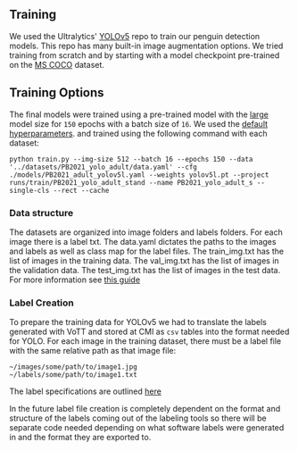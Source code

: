 ## Training

We used the Ultralytics' [YOLOv5](https://github.com/ultralytics/yolov5)
repo to train our penguin detection models. This repo has many built-in
image augmentation options. We tried training from scratch and by
starting with a model checkpoint pre-trained on the [MS
COCO](https://cocodataset.org/#home) dataset.

## Training Options

The final models were trained using a pre-trained model with the
[large](https://github.com/ultralytics/yolov5/blob/master/models/yolov5l.yaml)
model size for `150` epochs with a batch size of `16`. We used the
[default
hyperparameters](https://github.com/ultralytics/yolov5/blob/master/data/hyps/hyp.scratch.yaml).
and trained using the following command with each dataset:

```{sh}
python train.py --img-size 512 --batch 16 --epochs 150 --data '../datasets/PB2021_yolo_adult/data.yaml' --cfg ./models/PB2021_adult_yolov5l.yaml --weights yolov5l.pt --project runs/train/PB2021_yolo_adult_stand --name PB2021_yolo_adult_s --single-cls --rect --cache
```

### Data structure

The datasets are organized into image folders and labels folders.  For each image there is a label txt. The data.yaml dictates the paths to the images and labels as well as class map for the label files. The train_img.txt has the list of images in the training data. The val_img.txt has the list of images in the validation data. The test_img.txt has the list of images in the test data. For more information see [this guide](https://github.com/ultralytics/yolov5/wiki/Train-Custom-Data)

### Label Creation
To prepare the training data for YOLOv5 we had to translate the labels generated with VoTT and stored at CMI as `csv` tables into the format needed for YOLO. For each image in the training dataset, there must be a label file with the same relative path as that image file:
```
~/images/some/path/to/image1.jpg
~/labels/some/path/to/image1.txt
```
The label specifications are outlined [here](https://github.com/ultralytics/yolov5/wiki/Train-Custom-Data#2-create-labels)

In the future label file creation is completely dependent on the format and structure of the labels coming out of the labeling tools so there will be separate code needed depending on what software labels were generated in and the format they are exported to. 
